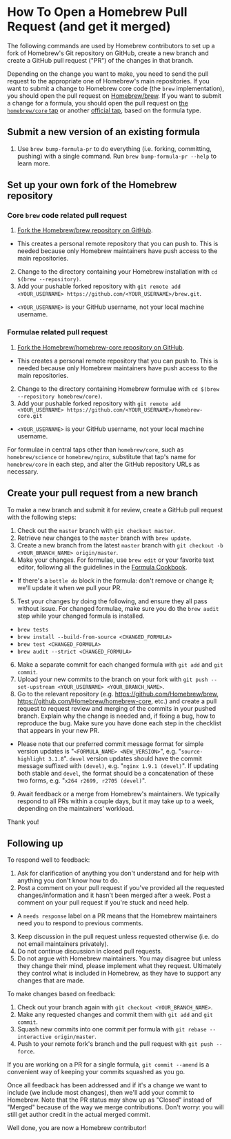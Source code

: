 # How To Open a Homebrew Pull Request (and get it merged)

The following commands are used by Homebrew contributors to set up a fork of Homebrew's Git repository on GitHub, create a new branch and create a GitHub pull request ("PR") of the changes in that branch.

Depending on the change you want to make, you need to send the pull request to the appropriate one of Homebrew's main repositories. If you want to submit a change to Homebrew core code (the `brew` implementation), you should open the pull request on [Homebrew/brew](https://github.com/Homebrew/brew). If you want to submit a change for a formula, you should open the pull request on [the `homebrew/core` tap](https://github.com/Homebrew/homebrew-core) or another [official tap](https://github.com/Homebrew), based on the formula type.

## Submit a new version of an existing formula
1. Use `brew bump-formula-pr` to do everything (i.e. forking, committing, pushing) with a single command. Run `brew bump-formula-pr --help` to learn more.

## Set up your own fork of the Homebrew repository

### Core `brew` code related pull request

1. [Fork the Homebrew/brew repository on GitHub](https://github.com/Homebrew/brew/fork).
  * This creates a personal remote repository that you can push to. This is needed because only Homebrew maintainers have push access to the main repositories.
2. Change to the directory containing your Homebrew installation with `cd $(brew --repository)`.
3. Add your pushable forked repository with `git remote add <YOUR_USERNAME> https://github.com/<YOUR_USERNAME>/brew.git`.
  * `<YOUR_USERNAME>` is your GitHub username, not your local machine username.

### Formulae related pull request

1. [Fork the Homebrew/homebrew-core repository on GitHub](https://github.com/Homebrew/homebrew-core/fork).
  * This creates a personal remote repository that you can push to. This is needed because only Homebrew maintainers have push access to the main repositories.
2. Change to the directory containing Homebrew formulae with `cd $(brew --repository homebrew/core)`.
3. Add your pushable forked repository with `git remote add <YOUR_USERNAME> https://github.com/<YOUR_USERNAME>/homebrew-core.git`
  * `<YOUR_USERNAME>` is your GitHub username, not your local machine username.

For formulae in central taps other than `homebrew/core`, such as `homebrew/science` or `homebrew/nginx`, substitute that tap's name for `homebrew/core` in each step, and alter the GitHub repository URLs as necessary.

## Create your pull request from a new branch

To make a new branch and submit it for review, create a GitHub pull request with the following steps:

1. Check out the `master` branch with `git checkout master`.
2. Retrieve new changes to the `master` branch with `brew update`.
3. Create a new branch from the latest `master` branch with `git checkout -b <YOUR_BRANCH_NAME> origin/master`.
4. Make your changes. For formulae, use `brew edit` or your favorite text editor, following all the guidelines in the [Formula Cookbook](Formula-Cookbook.md).
  * If there's a `bottle do` block in the formula: don't remove or change it; we'll update it when we pull your PR.
5. Test your changes by doing the following, and ensure they all pass without issue. For changed formulae, make sure you do the `brew audit` step while your changed formula is installed.
  * `brew tests`
  * `brew install --build-from-source <CHANGED_FORMULA>`
  * `brew test <CHANGED_FORMULA>`
  * `brew audit --strict <CHANGED_FORMULA>`
6. Make a separate commit for each changed formula with `git add` and `git commit`.
7. Upload your new commits to the branch on your fork with `git push --set-upstream <YOUR_USERNAME> <YOUR_BRANCH_NAME>`.
8. Go to the relevant repository (e.g. <https://github.com/Homebrew/brew>, <https://github.com/Homebrew/homebrew-core>, etc.) and create a pull request to request review and merging of the commits in your pushed branch. Explain why the change is needed and, if fixing a bug, how to reproduce the bug. Make sure you have done each step in the checklist that appears in your new PR.
  * Please note that our preferred commit message format for simple version updates is "`<FORMULA_NAME> <NEW_VERSION>`", e.g. "`source-highlight 3.1.8`". `devel` version updates should have the commit message suffixed with `(devel)`, e.g. "`nginx 1.9.1 (devel)`". If updating both stable and `devel`, the format should be a concatenation of these two forms, e.g. "`x264 r2699, r2705 (devel)`".
9. Await feedback or a merge from Homebrew's maintainers. We typically respond to all PRs within a couple days, but it may take up to a week, depending on the maintainers' workload.

Thank you!

## Following up

To respond well to feedback:

1. Ask for clarification of anything you don't understand and for help with anything you don't know how to do.
2. Post a comment on your pull request if you've provided all the requested changes/information and it hasn't been merged after a week. Post a comment on your pull request if you're stuck and need help.
  * A `needs response` label on a PR means that the Homebrew maintainers need you to respond to previous comments.
3. Keep discussion in the pull request unless requested otherwise (i.e. do not email maintainers privately).
4. Do not continue discussion in closed pull requests.
5. Do not argue with Homebrew maintainers. You may disagree but unless they change their mind, please implement what they request. Ultimately they control what is included in Homebrew, as they have to support any changes that are made.

To make changes based on feedback:

1. Check out your branch again with `git checkout <YOUR_BRANCH_NAME>`.
2. Make any requested changes and commit them with `git add` and `git commit`.
3. Squash new commits into one commit per formula with `git rebase --interactive origin/master`.
4. Push to your remote fork's branch and the pull request with `git push --force`.

If you are working on a PR for a single formula, `git commit --amend` is a convenient way of keeping your commits squashed as you go.

Once all feedback has been addressed and if it's a change we want to include (we include most changes), then we'll add your commit to Homebrew. Note that the PR status may show up as "Closed" instead of "Merged" because of the way we merge contributions. Don't worry: you will still get author credit in the actual merged commit.

Well done, you are now a Homebrew contributor!

